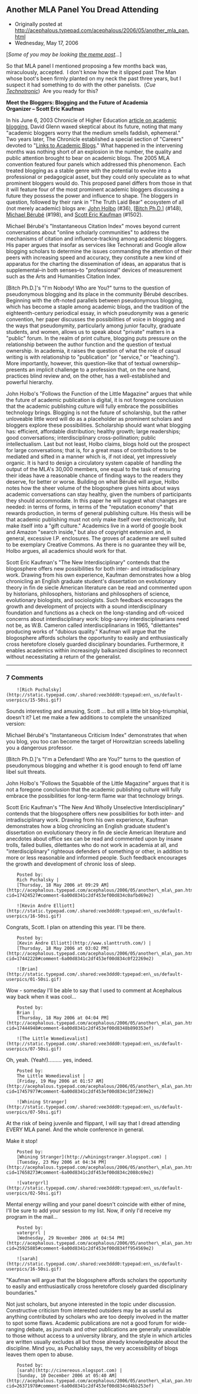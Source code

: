 ## Another MLA Panel You Dread Attending

 * Originally posted at http://acephalous.typepad.com/acephalous/2006/05/another_mla_pan.html
 * Wednesday, May 17, 2006



[_Some of you may be looking [the meme post](http://acephalous.typepad.com/acephalous/2006/11/measuring\_the\_s.html)..._]

So that MLA panel I mentioned proposing a few months back was, miraculously, accepted.  I don't know how the it slipped past The Man whose boot's been firmly planted on my neck the past three years, but I suspect it had something to do with the other panelists.  (_Cue [Technotronic](http://www.amazon.com/gp/music/wma-pop-up/B000002UVV001001/ref=mu\_sam\_wma\_001\_001/104-1873006-1699925)_)  Are you ready for this?

**Meet the Bloggers: Blogging and the Future of Academia**  
 **Organizer – Scott Eric Kaufman**

In his June 6, 2003 Chronicle of Higher Education [article on academic
blogging](http://chronicle.com/free/v49/i39/39a01401.htm), David Glenn waxed skeptical about its future, noting that
many "academic bloggers worry that the medium smells faddish,
ephemeral." Two years later, The Chronicle established a special
section of "Careers" devoted to "[Links to Academic Blogs](http://chronicle.com/jobs/blogs.htm)." What
happened in the intervening months was nothing short of an explosion in
the number, the quality and public attention brought to bear on
academic blogs. The 2005 MLA convention featured four panels which
addressed this phenomenon. Each treated blogging as a stable genre with
the potential to evolve into a professional or pedagogical asset, but
they could only speculate as to what prominent bloggers would do. This
proposed panel differs from those in that it will feature four of the
most prominent academic bloggers discussing a future they possess the
power and influence to shape. The bloggers in question, followed by
their rank in "The Truth Laid Bear" ecosystem of all (not merely
academic) blogs are: [John Holbo](http://www.crookedtimber.org/) (#36), [[Bitch Ph.D.](http://bitchphd.blogspot.com/)] (#148), [Michael
Bérubé](http://michaelberube.com/) (#198), and [Scott Eric Kaufman](http://acephalous.typepad.com/) (#1502).   

 Michael
Bérubé's "Instantaneous Citation Index" moves beyond current
conversations about "online scholarly communities" to address the
mechanisms of citation and influence-tracking among academic bloggers.
His paper argues that insofar as services like Technorati and Google
allow blogging scholars to determine the issues commanding the
attention of their peers with increasing speed and accuracy, they
constitute a new kind of apparatus for the charting the dissemination
of ideas, an apparatus that is supplemental–in both senses–to
"professional" devices of measurement such as the Arts and Humanities
Citation Index.  

[Bitch Ph.D.]'s "I'm Nobody! Who are You?" turns
to the question of pseudonymous blogging and its place in the community
Bérubé describes. Beginning with the oft-noted parallels between
pseudonymous blogging, which has become a staple among academic blogs,
and the tradition of the eighteenth-century periodical essay, in which
pseudonymity was a generic convention, her paper discusses the
possibilities of voice in blogging and the ways that pseudonymity,
particularly among junior faculty, graduate students, and women, allows
us to speak about "private" matters in a "public" forum. In the realm
of print culture, blogging puts pressure on the relationship between
the author function and the question of textual ownership. In academia,
it raises the question of what the role of casual writing is with
relationship to "publication" (or "service," or "teaching"). More
importantly, however, this question–like that of textual
ownership–presents an implicit challenge to a profession that, on the
one hand, practices blind review and, on the other, has a
well-established and powerful hierarchy.  

 John Holbo's "Follows
the Function of the Little Magazine" argues that while the future of
academic publication is digital, it is not foregone conclusion that the
academic publishing culture will fully embrace the possibilities
technology brings. Blogging is not the future of scholarship, but the
rather unloveable little word will do as a placeholder as prominent
scholars and bloggers explore these possibilities. Scholarship should
want what blogging has: efficient, affordable distribution; healthy
growth; large readerships; good conversations; interdisciplinary
cross-pollination; public intellectualism. Last but not least, Holbo
claims, blogs hold out the prospect for large conversations; that is,
for a great mass of contributions to be mediated and sifted in a manner
which is, if not ideal, yet impressively organic. It is hard to design
a circulatory system capable of handling the output of the MLA's 30,000
members, one equal to the task of ensuring their ideas have a
reasonable chance of finding ways to the readers they deserve, for
better or worse. Building on what Bérubé will argue, Holbo notes how
the sheer volume of the blogosphere gives hints about ways academic
conversations can stay healthy, given the numbers of participants they
should accommodate. In this paper he will suggest what changes are
needed: in terms of forms, in terms of the "reputation economy" that
rewards production, in terms of general publishing culture. His thesis
will be that academic publishing must not only make itself over
electronically, but make itself into a "gift culture." Academics live
in a world of google book and Amazon "search inside," but also of
copyright extension and, in general, excessive I.P. enclosures. The
groves of academe are well suited to be exemplary Creative Commons. As
there is no guarantee they will be, Holbo argues, all academics should
work for that.   

 Scott Eric Kaufman's "The New
Interdisciplinary" contends that the blogosphere offers new
possibilities for both inter- and intradisciplinary work. Drawing from
his own experience, Kaufman demonstrates how a blog chronicling an
English graduate student's dissertation on evolutionary theory in fin
de siecle American literature can be read and commented upon by
historians, philosophers, historians and philosophers of science,
evolutionary biologists, and sociologists. Such feedback encourages the
growth and development of projects with a sound interdisciplinary
foundation and functions as a check on the long-standing and oft-voiced
concerns about interdisciplinary work: blog-savvy interdisciplinarians
need not be, as W.B. Cameron called interdisciplinarians in 1965,
"dilettantes" producing works of "dubious quality." Kaufman will argue
that the blogosphere affords scholars the opportunity to easily and
enthusiastically cross heretofore closely guarded disciplinary
boundaries. Furthermore, it enables academics within increasingly
balkanized disciplines to reconnect without necessitating a return of
the generalist.

		

* * *

### 7 Comments 

		

                
[]()

	

		![Rich Puchalsky](http://static.typepad.com/.shared:vee3ddd0:typepad:en\_us/default-userpics/15-50si.gif)
	

	

		

Sounds interesting and amusing, Scott ... but still a little bit blog-triumphial, doesn't it?   Let me make a few additions to complete the unsanitized version:

Michael Bérubé's "Instantaneous Criticism Index" demonstrates that when you blog, you too can become the target of Horowitzian screeds labelling you a dangerous professor.

[Bitch Ph.D.]'s "I'm a Defendant! Who are You?" turns to the question of pseudonymous blogging and whether it is good enough to fend off lame libel suit threats.

John Holbo's "Follows the Squabble of the Little Magazine" argues that it is not a foregone conclusion that the academic publishing culture will fully embrace the possibilities for long-term flame war that technology brings.

Scott Eric Kaufman's "The New And Wholly Unselective Interdisciplinary" contends that the blogosphere offers new possibilities for both inter- and intradisciplinary work. Drawing from his own experience, Kaufman demonstrates how a blog chronicling an English graduate student's dissertation on evolutionary theory in fin de siecle American literature and anecdotes about office sex can be read and commented upon by insane trolls, failed bullies, dilettantes who do not work in academia at all, and "interdisciplinary" righteous defenders of something or other, in addition to more or less reasonable and informed people.  Such feedback encourages the growth and development of chronic loss of sleep.

	

		Posted by:
		Rich Puchalsky |
		[Thursday, 18 May 2006 at 09:29 AM](http://acephalous.typepad.com/acephalous/2006/05/another\_mla\_pan.html?cid=17424527#comment-6a00d8341c2df453ef00d834c0afbd69e2)

[]()

	

		![Kevin Andre Elliott](http://static.typepad.com/.shared:vee3ddd0:typepad:en\_us/default-userpics/16-50si.gif)
	

	

		

Congrats, Scott. I plan on attending this year. I'll be there. 

	

		Posted by:
		[Kevin Andre Elliott](http://www.slanttruth.com/) |
		[Thursday, 18 May 2006 at 03:02 PM](http://acephalous.typepad.com/acephalous/2006/05/another\_mla\_pan.html?cid=17442228#comment-6a00d8341c2df453ef00d834c0f22269e2)

[]()

	

		![Brian](http://static.typepad.com/.shared:vee3ddd0:typepad:en\_us/default-userpics/01-50si.gif)
	

	

		

Wow - someday I'll be able to say that I used to comment at Acephalous way back when it was cool...

	

		Posted by:
		Brian |
		[Thursday, 18 May 2006 at 04:04 PM](http://acephalous.typepad.com/acephalous/2006/05/another\_mla\_pan.html?cid=17444948#comment-6a00d8341c2df453ef00d8348b890353ef)

[]()

	

		![The Little Womedievalist](http://static.typepad.com/.shared:vee3ddd0:typepad:en\_us/default-userpics/07-50si.gif)
	

	

		

Oh, yeah. (Yeah!)......... yes, indeed. 

	

		Posted by:
		The Little Womedievalist |
		[Friday, 19 May 2006 at 01:57 AM](http://acephalous.typepad.com/acephalous/2006/05/another\_mla\_pan.html?cid=17457977#comment-6a00d8341c2df453ef00d834c10f2369e2)

[]()

	

		![Whining Stranger](http://static.typepad.com/.shared:vee3ddd0:typepad:en\_us/default-userpics/07-50si.gif)
	

	

		

At the risk of being juvenile and flippant, I will say that I dread attending EVERY MLA panel.  And the whole conference in general.

Make it stop!

	

		Posted by:
		[Whining Stranger](http://whiningstranger.blogspot.com) |
		[Tuesday, 23 May 2006 at 04:34 PM](http://acephalous.typepad.com/acephalous/2006/05/another\_mla\_pan.html?cid=17658273#comment-6a00d8341c2df453ef00d834c2088c69e2)

[]()

	

		![vatergrrl](http://static.typepad.com/.shared:vee3ddd0:typepad:en\_us/default-userpics/02-50si.gif)
	

	

		

Mental energy willing and your panel doesn't coincide with either of mine, I'll be sure to add your session to my list. Now, if only I'd receive my program in the mail...

	

		Posted by:
		vatergrrl |
		[Wednesday, 29 November 2006 at 04:54 PM](http://acephalous.typepad.com/acephalous/2006/05/another\_mla\_pan.html?cid=25925885#comment-6a00d8341c2df453ef00d834ff954569e2)

[]()

	

		![sarah](http://static.typepad.com/.shared:vee3ddd0:typepad:en\_us/default-userpics/16-50si.gif)
	

	

		

"Kaufman will argue that the blogosphere affords scholars the opportunity to easily and enthusiastically cross heretofore closely guarded disciplinary boundaries."

Not just scholars, but anyone interested in the topic under discussion. Constructive criticism from interested outsiders may be as useful as anything contributed by scholars who are too deeply involved in the matter to spot some flaws. Academic publications are not a good forum for wide-ranging debate, as journals and other publications are generally unavailable to those without access to a university library, and the style in which articles are written usually excludes all but those already knowledgeable about the discipline. Mind you, as Puchalsky says, the very accessibility of blogs leaves them open to abuse. 

	

		Posted by:
		[sarah](http://cinereous.nlogspot.com) |
		[Sunday, 10 December 2006 at 05:40 AM](http://acephalous.typepad.com/acephalous/2006/05/another\_mla\_pan.html?cid=26371978#comment-6a00d8341c2df453ef00d834cd4bb253ef)

		

        
